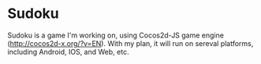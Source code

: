 # Sudoku
Sudoku is a game I'm working on, using Cocos2d-JS game engine (http://cocos2d-x.org/?v=EN). With my plan, it will run on sereval platforms, including Android, IOS, and Web, etc.


